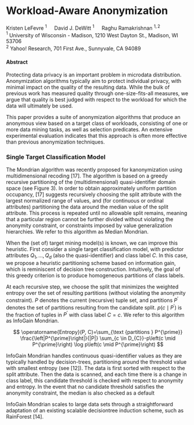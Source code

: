 # Workload-Aware Anonymization

Kristen LeFevre $^{1} \quad$ David J. DeWitt ${ }^{1} \quad$ Raghu Ramakrishnan ${ }^{1,2}$<br>${ }^{1}$ University of Wisconsin - Madison, 1210 West Dayton St., Madison, WI 53706<br>${ }^{2}$ Yahoo! Research, 701 First Ave., Sunnyvale, CA 94089


#### Abstract

Protecting data privacy is an important problem in microdata distribution. Anonymization algorithms typically aim to protect individual privacy, with minimal impact on the quality of the resulting data. While the bulk of previous work has measured quality through one-size-fits-all measures, we argue that quality is best judged with respect to the workload for which the data will ultimately be used.

This paper provides a suite of anonymization algorithms that produce an anonymous view based on a target class of workloads, consisting of one or more data mining tasks, as well as selection predicates. An extensive experimental evaluation indicates that this approach is often more effective than previous anonymization techniques.


### Single Target Classification Model

The Mondrian algorithm was recently proposed for kanonymization using multidimensional recoding [17]. The algorithm is based on a greedy recursive partitioning of the (multidimensional) quasi-identifier domain space (see Figure 3). In order to obtain approximately uniform partition occupancy, [17] suggests recursively choosing the split attribute with the largest normalized range of values, and (for continuous or ordinal attributes) partitioning the data around the median value of the split attribute. This process is repeated until no allowable split remains, meaning that a particular region cannot be further divided without violating the anonymity constraint, or constraints imposed by value generalization hierarchies. We refer to this algorithm as Median Mondrian.

When the (set of) target mining model(s) is known, we can improve this heuristic. First consider a single target classification model, with predictor attributes $Q_{1}, \ldots, Q_{d}$ (also the quasi-identifier) and class label $C$. In this case, we propose a heuristic partitioning scheme based on information gain, which is reminiscent of decision tree construction. Intuitively, the goal of this greedy criterion is to produce homogeneous partitions of class labels.

At each recursive step, we choose the split that minimizes the weighted entropy over the set of resulting partitions (without violating the anonymity constraint). $P$ denotes the current (recursive) tuple set, and partitions $P^{\prime}$ denotes the set of partitions resulting from the candidate split. $p\left(c \mid P^{\prime}\right)$ is the fraction of tuples in $P^{\prime}$ with class label $C=c$. We refer to this algorithm as InfoGain Mondrian.

$$
\operatorname{Entropy}(P, C)=\sum_{\text {partitions } P^{\prime}} \frac{\left|P^{\prime}\right|}{|P|} \sum_{c \in D_{C}}-p\left(c \mid P^{\prime}\right) \log p\left(c \mid P^{\prime}\right)
$$

InfoGain Mondrian handles continuous quasi-identifier values as they are typically handled by decision-trees, partitioning around the threshold value with smallest entropy (see [12]). The data is first sorted with respect to the split attribute. Then the data is scanned, and each time there is a change in class label, this candidate threshold is checked with respect to anonymity and entropy. In the event that no candidate threshold satisfies the anonymity constraint, the median is also checked as a default

InfoGain Mondrian scales to large data sets through a straightforward adaptation of an existing scalable decisiontree induction scheme, such as RainForest [14].
